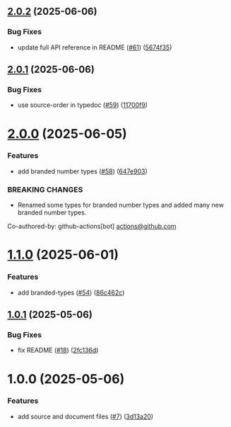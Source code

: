 ## [2.0.2](https://github.com/noshiro-pf/ts-type-forge/compare/v2.0.1...v2.0.2) (2025-06-06)

### Bug Fixes

- update full API reference in README ([#61](https://github.com/noshiro-pf/ts-type-forge/issues/61)) ([5674f35](https://github.com/noshiro-pf/ts-type-forge/commit/5674f3531c9ad5a4bc68f4176df553bcd8922ff8))

## [2.0.1](https://github.com/noshiro-pf/ts-type-forge/compare/v2.0.0...v2.0.1) (2025-06-06)

### Bug Fixes

- use source-order in typedoc ([#59](https://github.com/noshiro-pf/ts-type-forge/issues/59)) ([11700f9](https://github.com/noshiro-pf/ts-type-forge/commit/11700f9816e6bdf93c9de53eb3ecc784f6b3c398))

# [2.0.0](https://github.com/noshiro-pf/ts-type-forge/compare/v1.1.0...v2.0.0) (2025-06-05)

### Features

- add branded number types ([#58](https://github.com/noshiro-pf/ts-type-forge/issues/58)) ([647e903](https://github.com/noshiro-pf/ts-type-forge/commit/647e90329740dffccdcf2c10a0bb27972b1e64e0))

### BREAKING CHANGES

- Renamed some types for branded number types and added many new branded number types.

Co-authored-by: github-actions[bot] <actions@github.com>

# [1.1.0](https://github.com/noshiro-pf/ts-type-forge/compare/v1.0.1...v1.1.0) (2025-06-01)

### Features

- add branded-types ([#54](https://github.com/noshiro-pf/ts-type-forge/issues/54)) ([86c462c](https://github.com/noshiro-pf/ts-type-forge/commit/86c462c2046b6b8bc3d1476e5fa0fab91b475620))

## [1.0.1](https://github.com/noshiro-pf/ts-type-forge/compare/v1.0.0...v1.0.1) (2025-05-06)

### Bug Fixes

- fix README ([#18](https://github.com/noshiro-pf/ts-type-forge/issues/18)) ([2fc136d](https://github.com/noshiro-pf/ts-type-forge/commit/2fc136d2e66cd7be2eaeada33bcabfbb72045f47))

# 1.0.0 (2025-05-06)

### Features

- add source and document files ([#7](https://github.com/noshiro-pf/ts-type-forge/issues/7)) ([3d13a20](https://github.com/noshiro-pf/ts-type-forge/commit/3d13a20513afd4b164ca344293c5bae0e6e04b22))
